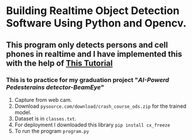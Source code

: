 # Building Realtime Object Detection Software Using Python and Opencv.
## This program only detects persons and cell phones in realtime and I have implemented this with the help of [This Tutorial](https://www.youtube.com/watch?v=bUoWTPaKUi4&t=559s)

### This is to practice for my graduation project "***AI-Powerd Pedesterains detector-BeamEye***"
1. Capture from web cam.
2. Download `pysource.com/download/crash_course_ods.zip` for the trained model.
3. Dataset is in `classes.txt`.
4. For deployment I downloaded this library `pip install cx_freeze`
5. To run the program `program.py`
